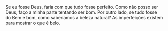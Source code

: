 Se eu fosse Deus, faria com que tudo fosse perfeito.
Como não posso ser Deus, faço a minha parte tentando ser bom.
Por outro lado, se tudo fosse do Bem e bom, como saberíamos a beleza natural?
As imperfeições existem para mostrar o que é belo.

